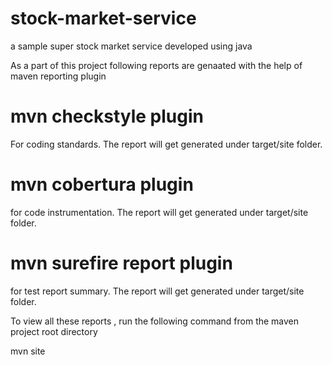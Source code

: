 # stock-market-service
a sample super stock market service developed using java

As a part of this project following reports are genaated with the help of maven reporting plugin

mvn checkstyle plugin
====================

For coding standards. The report will get generated under target/site folder.

mvn cobertura plugin 
====================
for code instrumentation. The report will get generated under target/site folder.

mvn surefire report plugin
==========================
for test report summary.  The report will get generated under target/site folder.

To view all these reports , run the following command from the maven project root directory

mvn site
